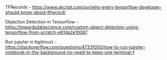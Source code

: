 TFRecords - https://www.skcript.com/svr/why-every-tensorflow-developer-should-know-about-tfrecord/

Objection Detection in Tensorflow - https://towardsdatascience.com/custom-object-detection-using-tensorflow-from-scratch-e61da2e10087

Run jupyter in bg(tmux) - https://stackoverflow.com/questions/47331050/how-to-run-jupyter-notebook-in-the-background-no-need-to-keep-one-terminal-f
